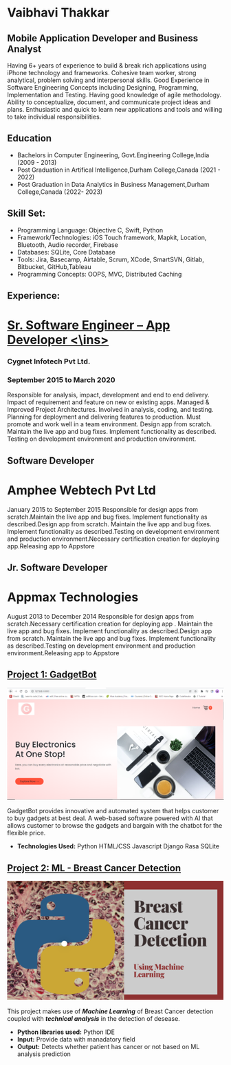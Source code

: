 # Vaibhavi Thakkar
## Mobile Application Developer and Business Analyst

Having 6+ years of experience to build & break rich applications using iPhone technology and frameworks. Cohesive team worker, strong analytical, problem solving and interpersonal skills. Good Experience in Software Engineering Concepts including Designing, Programming, Implementation and Testing. Having good knowledge of agile methodology. Ability to conceptualize, document, and communicate project ideas and plans. Enthusiastic and quick to learn new applications and tools and willing to take individual responsibilities.

## Education
* Bachelors in Computer Engineering, Govt.Engineering College,India (2009 - 2013)
* Post Graduation in Artifical Intelligence,Durham College,Canada (2021 - 2022)
* Post Graduation in Data Analytics in Business Management,Durham College,Canada (2022- 2023)

## Skill Set:
* Programming Language: Objective C, Swift, Python
* Framework/Technologies: iOS Touch framework, Mapkit, Location, Bluetooth, Audio recorder, Firebase
* Databases: SQLite, Core Database
* Tools: Jira, Basecamp, Airtable, Scrum, XCode, SmartSVN, Gitlab, Bitbucket, GitHub,Tableau
* Programming Concepts: OOPS, MVC, Distributed Caching

## Experience:

# <ins> Sr. Software Engineer – App Developer <\ins>
### Cygnet Infotech Pvt Ltd.
### September 2015 to March 2020

Responsible for analysis, impact, development and end to end delivery. Impact of requirement and feature on new or existing apps. Managed & Improved Project Architectures. Involved in analysis, coding, and testing. Planning for deployment and delivering features to production. Must promote and work well in a team environment. Design app from scratch. Maintain the live app and bug fixes. Implement functionality as described. Testing on development environment and production environment.

## Software Developer
# Amphee Webtech Pvt Ltd
January 2015 to September 2015
Responsible for design apps from scratch.Maintain the live app and bug fixes. Implement functionality as described.Design app from scratch. Maintain the live app and bug fixes. Implement functionality as described.Testing on development environment and production environment.Necessary certification creation for deploying app.Releasing app to Appstore

## Jr. Software Developer
# Appmax Technologies
August 2013 to December 2014
Responsible for design apps from scratch.Necessary certification creation for deploying app . Maintain the live app and bug fixes. Implement functionality as described.Design app from scratch. Maintain the live app and bug fixes. Implement functionality as described.Testing on development environment and production environment.Releasing app to Appstore

## [Project 1: GadgetBot]([https://github.com/TVaibhavi/GadgetChatbot])
![Gadget Chatbot](GadgetBot.png)

GadgetBot provides innovative and automated system that helps customer to buy gadgets at best deal. A web-based software powered with AI that allows customer to browse the gadgets and bargain with the chatbot for the flexible price.

* **Technologies Used:** 
Python
HTML/CSS
Javascript
Django
Rasa
SQLite


## [Project 2: ML - Breast Cancer Detection](https://github.com/TVaibhavi/Breast_Cancer_Lab1)
![Breast Cancer Detection](MLpng.png)


This project makes use of ***Machine Learning*** of Breast Cancer detection coupled with ***technical analysis*** in the detection of desease.
* **Python libraries used:** Python IDE
* **Input:** Provide data with manadatory field 
* **Output:** Detects whether patient has cancer or not based on ML analysis prediction
